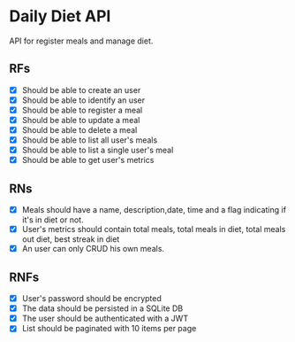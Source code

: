 # Daily Diet API

API for register meals and manage diet.

## RFs

- [x] Should be able to create an user
- [x] Should be able to identify an user
- [x] Should be able to register a meal
- [x] Should be able to update a meal
- [x] Should be able to delete a meal
- [x] Should be able to list all user's meals
- [x] Should be able to list a single user's meal
- [x] Should be able to get user's metrics

## RNs

- [x] Meals should have a name, description,date, time and a flag indicating if it's in diet or not.
- [x] User's metrics should contain total meals, total meals in diet, total meals out diet, best streak in diet
- [x] An user can only CRUD his own meals.

## RNFs

- [x] User's password should be encrypted
- [x] The data should be persisted in a SQLite DB
- [x] The user should be authenticated with a JWT
- [x] List should be paginated with 10 items per page
